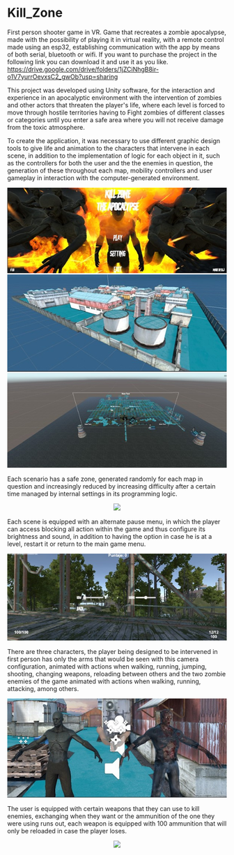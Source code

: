 # Kill_Zone
First person shooter game in VR.
Game that recreates a zombie apocalypse, made with the possibility of playing it in virtual reality, with a remote control made using an esp32, establishing communication with the app by means of both serial, bluetooth or wifi. If you want to purchase the project in the following link you can download it and use it as you like.
https://drive.google.com/drive/folders/1jZCiNhgB8ir-o1V7yurrOevxsC2_gwOb?usp=sharing

This project was developed using Unity software, for the interaction and experience in an apocalyptic environment with the intervention of zombies and other actors that threaten the player's life, where each level is forced to move through hostile territories having to Fight zombies of different classes or categories until you enter a safe area where you will not receive damage from the toxic atmosphere.

To create the application, it was necessary to use different graphic design tools to give life and animation to the characters that intervene in each scene, in addition to the implementation of logic for each object in it, such as the controllers for both the user and the the enemies in question, the generation of these throughout each map, mobility controllers and user gameplay in interaction with the computer-generated environment.

<div align = "center">
  <img src = "https://github.com/DuvanGB/Kill_Zone/blob/main/Preview/Imagen1.jpg" target = "_blank"> 
  <img src = "https://github.com/DuvanGB/Kill_Zone/blob/main/Preview/Imagen2.jpg" target = "_blank"> 
  <img src = "https://github.com/DuvanGB/Kill_Zone/blob/main/Preview/Imagen3.jpg" target = "_blank"> 
</div>

Each scenario has a safe zone, generated randomly for each map in question and increasingly reduced by increasing difficulty after a certain time managed by internal settings in its programming logic.

<div align = "center">
  <img src = "https://github.com/DuvanGB/Kill_Zone/blob/main/Preview/Imagen4.jpg" target = "_blank"> 
</div>

Each scene is equipped with an alternate pause menu, in which the player can access blocking all action within the game and thus configure its brightness and sound, in addition to having the option in case he is at a level, restart it or return to the main game menu.

<div align = "center">
  <img src = "https://github.com/DuvanGB/Kill_Zone/blob/main/Preview/Imagen5.jpg" target = "_blank"> 
</div>

There are three characters, the player being designed to be intervened in first person has only the arms that would be seen with this camera configuration, animated with actions when walking, running, jumping, shooting, changing weapons, reloading between others and the two zombie enemies of the game animated with actions when walking, running, attacking, among others.

<div align = "center">
  <img src = "https://github.com/DuvanGB/Kill_Zone/blob/main/Preview/Imagen6.jpg" target = "_blank"> 
</div>

The user is equipped with certain weapons that they can use to kill enemies, exchanging when they want or the ammunition of the one they were using runs out, each weapon is equipped with 100 ammunition that will only be reloaded in case the player loses.

<div align = "center">
  <img src = "https://github.com/DuvanGB/Kill_Zone/assets/126369251/17f18444-570f-4080-9bad-f6fe8f05f6e1" target = "_blank"> 
</div>
